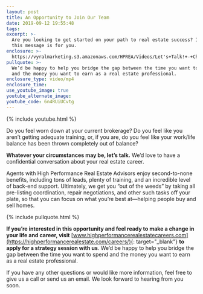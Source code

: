 ```yaml
---
layout: post
title: An Opportunity to Join Our Team
date: 2019-09-12 19:55:48
tags:
excerpt: >-
  Are you looking to get started on your path to real estate success? If so,
  this message is for you.
enclosure: >-
  https://vyralmarketing.s3.amazonaws.com/HPREA/Videos/Let's+Talk!+-+Charlotte+Real+Estate+Agent.mp4
pullquote: >-
  We’d be happy to help you bridge the gap between the time you want to spend
  and the money you want to earn as a real estate professional.
enclosure_type: video/mp4
enclosure_time:
use_youtube_image: true
youtube_alternate_image:
youtube_code: 6n4RUiUCvtg
---
```


{% include youtube.html %}

Do you feel worn down at your current brokerage? Do you feel like you aren’t getting adequate training, or, if you are, do you feel like your work/life balance has been thrown completely out of balance?&nbsp;

**Whatever your circumstances may be, let’s talk.** We’d love to have a confidential conversation about your real estate career.&nbsp;

Agents with High Performance Real Estate Advisors enjoy second-to-none benefits, including tons of leads, plenty of training, and an incredible level of back-end support. Ultimately, we get you “out of the weeds” by taking all pre-listing coordination, repair negotiations, and other such tasks off your plate, so that you can focus on what you’re best at—helping people buy and sell homes.&nbsp;

{% include pullquote.html %}

**If you’re interested in this opportunity and feel ready to make a change in your life and career, visit** [www.highperformancerealestatecareers.com](https://highperformancerealestate.com/careers/){: target="_blank"} **to apply for a strategy session with us**. We’d be happy to help you bridge the gap between the time you want to spend and the money you want to earn as a real estate professional.

If you have any other questions or would like more information, feel free to give us a call or send us an email. We look forward to hearing from you soon.<br>&nbsp;

&nbsp;